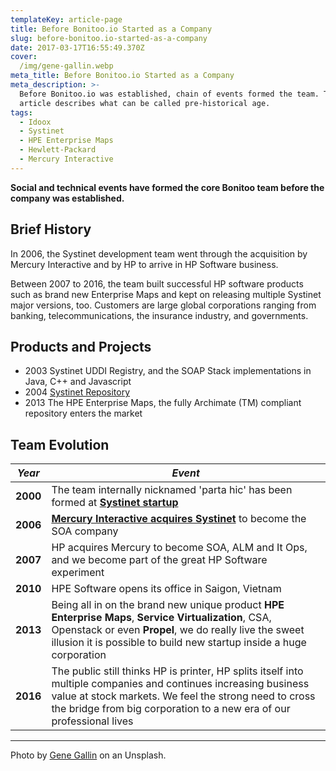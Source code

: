 ```yaml
---
templateKey: article-page
title: Before Bonitoo.io Started as a Company
slug: before-bonitoo.io-started-as-a-company
date: 2017-03-17T16:55:49.370Z
cover:
  /img/gene-gallin.webp
meta_title: Before Bonitoo.io Started as a Company
meta_description: >-
  Before Bonitoo.io was established, chain of events formed the team. The
  article describes what can be called pre-historical age.
tags:
  - Idoox
  - Systinet
  - HPE Enterprise Maps
  - Hewlett-Packard
  - Mercury Interactive
---
```


**Social and technical events have formed the core Bonitoo team before the company was established.**

## Brief History

In 2006, the Systinet development team went through the acquisition by Mercury Interactive and by HP to arrive in HP Software business.

Between 2007 to 2016, the team built successful HP software products such as brand new Enterprise Maps and kept on releasing multiple Systinet major versions, too. Customers are large global corporations ranging from banking, telecommunications, the insurance industry, and governments.

## Products and Projects

* 2003 Systinet UDDI Registry, and the SOAP Stack implementations in Java, C++ and Javascript
* 2004 [Systinet Repository](https://www.oasis-open.org/committees/download.php/17235/Systinet%20Registry%20NASA%20Presentation%203-15-06.pdf)
* 2013 The HPE Enterprise Maps, the fully Archimate (TM) compliant repository enters the market

## Team Evolution

|  *Year*  | *Event*  |
|----------|----------|
| **2000** | The team internally nicknamed 'parta hic' has been formed at [**Systinet startup**](https://www.linkedin.com/company/systinet) |
| **2006** | [**Mercury Interactive acquires Systinet**](https://www.computerworld.com/article/2561292/troubled-mercury-interactive-to-buy-systinet.html) to become the SOA company |
| **2007** | HP acquires Mercury to become SOA, ALM and It Ops, and we become part of the great HP Software experiment |
| **2010** | HPE Software opens its office in Saigon, Vietnam |
| **2013** | Being all in on the brand new unique product **HPE Enterprise Maps**, **Service Virtualization**, CSA, Openstack or even **Propel**, we do really live the sweet illusion it is possible to build new startup inside a huge corporation |
| **2016** | The public still thinks HP is printer, HP splits itself into multiple companies and continues increasing business value at stock markets. We feel the strong need to cross the bridge from big corporation to a new era of our professional lives |

---

Photo by [Gene Gallin](https://unsplash.com/@genefoto?utm_source=unsplash&utm_medium=referral&utm_content=creditCopyText) on an Unsplash.
  